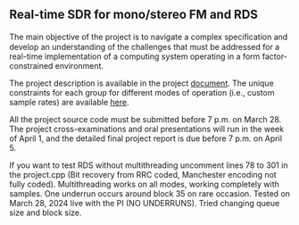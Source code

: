 ## Real-time SDR for mono/stereo FM and RDS

The main objective of the project is to navigate a complex speciﬁcation and develop an understanding of the challenges that must be addressed for a real-time implementation of a computing system operating in a form factor-constrained environment. 

The project description is available in the project [document](doc/3dy4-project-2024.pdf). The unique constraints for each group for different modes of operation (i.e., custom sample rates) are available [here](doc/3dy4-constraints-group-4.pdf).

All the project source code must be submitted before 7 p.m. on March 28. The project cross-examinations and oral presentations will run in the week of April 1, and the detailed final project report is due before 7 p.m. on April 5. 


If you want to test RDS without multithreading uncomment lines 78 to 301 in the project.cpp (Bit recovery from RRC coded, Manchester encoding not fully coded). 
Multithreading works on all modes, working completely with samples. One underrun occurs around block 35 on rare occasion. Tested on March 28, 2024 live with the PI (NO UNDERRUNS). Tried changing queue size and block size.
